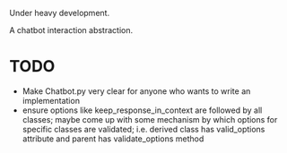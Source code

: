 Under heavy development.

A chatbot interaction abstraction.

# TODO
- Make Chatbot.py very clear for anyone who wants to write an implementation
- ensure options like keep_response_in_context are followed by all classes; maybe come up with some mechanism by which options for specific classes are validated; i.e. derived class has valid_options attribute and parent has validate_options method
